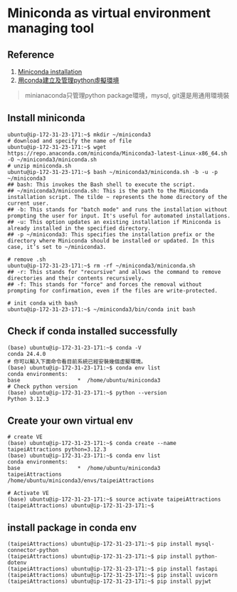 # Miniconda as virtual environment managing tool

## Reference

1. [Miniconda installation](https://docs.anaconda.com/free/miniconda/index.html)
2. [用conda建立及管理python虛擬環境](https://medium.com/python4u/%E7%94%A8conda%E5%BB%BA%E7%AB%8B%E5%8F%8A%E7%AE%A1%E7%90%86python%E8%99%9B%E6%93%AC%E7%92%B0%E5%A2%83-b61fd2a76566)

> minianaconda只管理python package環境，mysql, git還是用通用環境裝

## Install miniconda

```shell
ubuntu@ip-172-31-23-171:~$ mkdir ~/miniconda3
# download and specify the name of file
ubuntu@ip-172-31-23-171:~$ wget https://repo.anaconda.com/miniconda/Miniconda3-latest-Linux-x86_64.sh -O ~/miniconda3/miniconda.sh
# unzip miniconda.sh
ubuntu@ip-172-31-23-171:~$ bash ~/miniconda3/miniconda.sh -b -u -p ~/miniconda3
## bash: This invokes the Bash shell to execute the script.
## ~/miniconda3/miniconda.sh: This is the path to the Miniconda installation script. The tilde ~ represents the home directory of the current user.
## -b: This stands for "batch mode" and runs the installation without prompting the user for input. It's useful for automated installations.
## -u: This option updates an existing installation if Miniconda is already installed in the specified directory.
## -p ~/miniconda3: This specifies the installation prefix or the directory where Miniconda should be installed or updated. In this case, it’s set to ~/miniconda3.

# remove .sh
ubuntu@ip-172-31-23-171:~$ rm -rf ~/miniconda3/miniconda.sh
## -r: This stands for "recursive" and allows the command to remove directories and their contents recursively.
## -f: This stands for "force" and forces the removal without prompting for confirmation, even if the files are write-protected.

# init conda with bash
ubuntu@ip-172-31-23-171:~$ ~/miniconda3/bin/conda init bash
```

## Check if conda installed successfully

```shell
(base) ubuntu@ip-172-31-23-171:~$ conda -V
conda 24.4.0
# 你可以輸入下面命令看目前系統已經安裝幾個虛擬環境。
(base) ubuntu@ip-172-31-23-171:~$ conda env list
conda environments:
base                  *  /home/ubuntu/miniconda3
# Check python version
(base) ubuntu@ip-172-31-23-171:~$ python --version
Python 3.12.3 
```

## Create your own virtual env

```shell
# create VE
(base) ubuntu@ip-172-31-23-171:~$ conda create --name taipeiAttractions python=3.12.3
(base) ubuntu@ip-172-31-23-171:~$ conda env list
conda environments:
base                  *  /home/ubuntu/miniconda3
taipeiAttractions        /home/ubuntu/miniconda3/envs/taipeiAttractions

# Activate VE
(base) ubuntu@ip-172-31-23-171:~$ source activate taipeiAttractions
(taipeiAttractions) ubuntu@ip-172-31-23-171:~$ 
```

## install package in conda env

```shell
(taipeiAttractions) ubuntu@ip-172-31-23-171:~$ pip install mysql-connector-python
(taipeiAttractions) ubuntu@ip-172-31-23-171:~$ pip install python-dotenv
(taipeiAttractions) ubuntu@ip-172-31-23-171:~$ pip install fastapi
(taipeiAttractions) ubuntu@ip-172-31-23-171:~$ pip install uvicorn
(taipeiAttractions) ubuntu@ip-172-31-23-171:~$ pip install pyjwt
```
